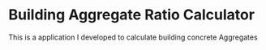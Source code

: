 # Building Aggregate Ratio Calculator
 This is a application I developed to calculate building concrete Aggregates 
